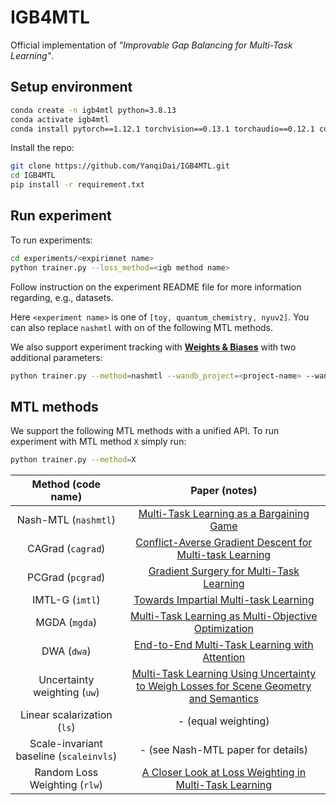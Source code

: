 # IGB4MTL

Official implementation of _"Improvable Gap Balancing for Multi-Task Learning"_.

## Setup environment

```bash
conda create -n igb4mtl python=3.8.13
conda activate igb4mtl
conda install pytorch==1.12.1 torchvision==0.13.1 torchaudio==0.12.1 cudatoolkit=10.2 -c pytorch
```

Install the repo:

```bash
git clone https://github.com/YanqiDai/IGB4MTL.git
cd IGB4MTL
pip install -r requirement.txt
```

## Run experiment

To run experiments:

```bash
cd experiments/<expirimnet name>
python trainer.py --loss_method=<igb method name>
```
Follow instruction on the experiment README file for more information regarding, e.g., datasets.  

Here `<experiment name>` is one of `[toy, quantum_chemistry, nyuv2]`. You can also replace `nashmtl` with on of the following MTL methods.

We also support experiment tracking with **[Weights & Biases](https://wandb.ai/site)** with two additional parameters:

```bash
python trainer.py --method=nashmtl --wandb_project=<project-name> --wandb_entity=<entity-name>
```

## MTL methods

We support the following MTL methods with a unified API. To run experiment with MTL method `X` simply run:
```bash
python trainer.py --method=X
```

| Method (code name) | Paper (notes) |
| :---: | :---: |
| Nash-MTL (`nashmtl`) | [Multi-Task Learning as a Bargaining Game](https://arxiv.org/pdf/2202.01017v1.pdf) |
| CAGrad (`cagrad`) | [Conflict-Averse Gradient Descent for Multi-task Learning](https://arxiv.org/pdf/2110.14048.pdf) |
| PCGrad (`pcgrad`) | [Gradient Surgery for Multi-Task Learning](https://arxiv.org/abs/2001.06782) |
| IMTL-G (`imtl`) | [Towards Impartial Multi-task Learning](https://openreview.net/forum?id=IMPnRXEWpvr) |
| MGDA (`mgda`) | [Multi-Task Learning as Multi-Objective Optimization](https://arxiv.org/abs/1810.04650) |
| DWA (`dwa`) | [End-to-End Multi-Task Learning with Attention](https://arxiv.org/abs/1803.10704) |
| Uncertainty weighting (`uw`) | [Multi-Task Learning Using Uncertainty to Weigh Losses for Scene Geometry and Semantics](https://arxiv.org/pdf/1705.07115v3.pdf) |
| Linear scalarization (`ls`) | - (equal weighting) |
| Scale-invariant baseline (`scaleinvls`) | - (see Nash-MTL paper for details) |
| Random Loss Weighting (`rlw`) | [A Closer Look at Loss Weighting in Multi-Task Learning](https://arxiv.org/pdf/2111.10603.pdf) |
